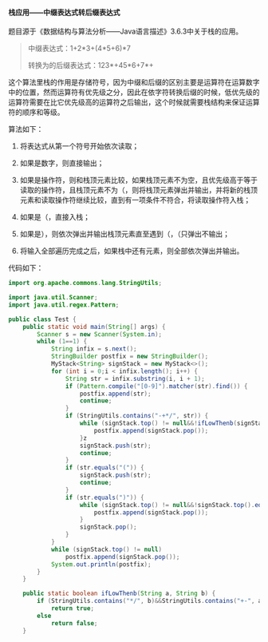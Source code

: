 #### 栈应用——中缀表达式转后缀表达式

题目源于《数据结构与算法分析——Java语言描述》3.6.3中关于栈的应用。

>中缀表达式：1+2\*3+(4\*5+6)*7
>
>转换为的后缀表达式：123\*+45*6+7\*+

这个算法里栈的作用是存储符号，因为中缀和后缀的区别主要是运算符在运算数字中的位置，然而运算符有优先级之分，因此在依字符转换后缀的时候，低优先级的运算符需要在比它优先级高的运算符之后输出，这个时候就需要栈结构来保证运算符的顺序和等级。

算法如下：

1. 将表达式从第一个符号开始依次读取；

2. 如果是数字，则直接输出；
3. 如果是操作符，则和栈顶元素比较，如果栈顶元素不为空，且优先级高于等于读取的操作符，且栈顶元素不为（，则将栈顶元素弹出并输出，并将新的栈顶元素和读取操作符继续比较，直到有一项条件不符合，将读取操作符入栈；
4. 如果是（，直接入栈；
5. 如果是），则依次弹出并输出栈顶元素直至遇到（，（只弹出不输出；
6. 将输入全部遍历完成之后，如果栈中还有元素，则全部依次弹出并输出。

代码如下：

```java
import org.apache.commons.lang.StringUtils;

import java.util.Scanner;
import java.util.regex.Pattern;

public class Test {
    public static void main(String[] args) {
        Scanner s = new Scanner(System.in);
        while (1==1) {
            String infix = s.next();
            StringBuilder postfix = new StringBuilder();
            MyStack<String> signStack = new MyStack<>();
            for (int i = 0;i < infix.length(); i++) {
                String str = infix.substring(i, i + 1);
                if (Pattern.compile("[0-9]").matcher(str).find()) {
                    postfix.append(str);
                    continue;
                }
                if (StringUtils.contains("-+*/", str)) {
                    while (signStack.top() != null&&!ifLowThenb(signStack.top(), str)&&!signStack.top().equals("(")) {
                        postfix.append(signStack.pop());
                    }z
                    signStack.push(str);
                    continue;
                }
                if (str.equals("(")) {
                    signStack.push(str);
                    continue;
                }
                if (str.equals(")")) {
                    while (signStack.top() != null&&!signStack.top().equals("(")){
                        postfix.append(signStack.pop());
                    }
                    signStack.pop();
                }
            }
            while (signStack.top() != null)
                postfix.append(signStack.pop());
            System.out.println(postfix);
        }
    }

    public static boolean ifLowThenb(String a, String b) {
        if (StringUtils.contains("*/", b)&&StringUtils.contains("+-", a))
            return true;
        else
            return false;
    }

```

